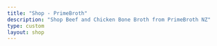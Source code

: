 ```yaml
---
title: "Shop - PrimeBroth"
description: "Shop Beef and Chicken Bone Broth from PrimeBroth NZ"
type: custom
layout: shop
---
```



